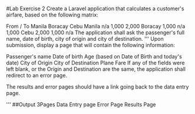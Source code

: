 #Lab Exercise 2
Create a Laravel application that calculates a customer's airfare, based on the following matrix:

From  /  To	Manila	Boracay	Cebu
Manila	n/a	1,000	2,000
Boracay	1,000	n/a	1,000
Cebu	2,000	1,000	n/a
The application shall ask the passenger's full name, date of birth, city of origin and city of destination.
'''
Upon submission, display a page that will contain the following information:

Passenger's name
Date of birth
Age (based on Date of Birth and today's date)
City of Origin
City of Destination
Plane Fare
If any of the fields were left blank, or the Origin and Destination are the same, the application shall redirect to an error page.


The results and error pages should have a link going back to the data entry page.

'''
##Output
3Pages
Data Entry page
Error Page
Results Page

